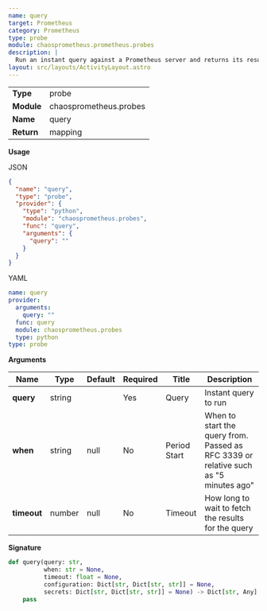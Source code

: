 ```yaml
---
name: query
target: Prometheus
category: Prometheus
type: probe
module: chaosprometheus.prometheus.probes
description: |
  Run an instant query against a Prometheus server and returns its result as-is
layout: src/layouts/ActivityLayout.astro
---
```


|            |                        |
| ---------- | ---------------------- |
| **Type**   | probe                  |
| **Module** | chaosprometheus.probes |
| **Name**   | query                  |
| **Return** | mapping                |

**Usage**

JSON

```json
{
  "name": "query",
  "type": "probe",
  "provider": {
    "type": "python",
    "module": "chaosprometheus.probes",
    "func": "query",
    "arguments": {
      "query": ""
    }
  }
}
```

YAML

```yaml
name: query
provider:
  arguments:
    query: ""
  func: query
  module: chaosprometheus.probes
  type: python
type: probe
```

**Arguments**

| Name        | Type   | Default | Required | Title        | Description                                                                          |
| ----------- | ------ | ------- | -------- | ------------ | ------------------------------------------------------------------------------------ |
| **query**   | string |         | Yes      | Query        | Instant query to run                                                                 |
| **when**    | string | null    | No       | Period Start | When to start the query from. Passed as RFC 3339 or relative such as "5 minutes ago" |
| **timeout** | number | null    | No       | Timeout      | How long to wait to fetch the results for the query                                  |

**Signature**

```python
def query(query: str,
          when: str = None,
          timeout: float = None,
          configuration: Dict[str, Dict[str, str]] = None,
          secrets: Dict[str, Dict[str, str]] = None) -> Dict[str, Any]:
    pass
```
